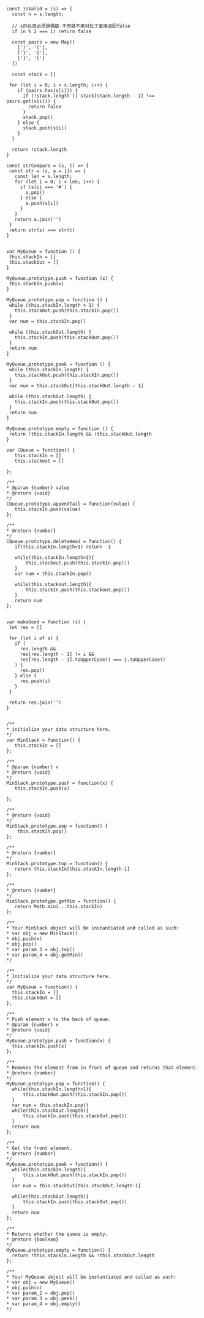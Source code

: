 <!--
// 栈 stack

给定一个只包括 '('，')'，'{'，'}'，'['，']' 的字符串 s ，判断字符串是否有效。

有效字符串需满足：

左括号必须用相同类型的右括号闭合。
左括号必须以正确的顺序闭合。

来源：力扣（LeetCode）
链接：https://leetcode-cn.com/problems/valid-parentheses
著作权归领扣网络所有。商业转载请联系官方授权，非商业转载请注明出处。
 -->

 <!-- 
 Map 
 js对象是object 本质上是键值对的集合（hash结构）但是传统上只能用字符串当做键

 es6提供了Map结构 它类似与对象 也是键值对的集合 但是键的范围不限于字符串，各种类型的值（包括对象）都可以当作键 map提供值对值的对应
 是一种更完善的hash结构实现

 Map.set(key, value)
 Map.get(key)
 Map.has(key)
 Map.delete(key)
 Map.has(key)

 Map也可以接受一个数组作为参数，该数组的成员是一个个键值对的数组

  -->

  <!-- var s = "{[]}" -->

```
const isValid = (s) => {
  const n = s.length;

  // s的长度必须是偶数 不然就不用对比了直接返回false
  if (n % 2 === 1) return false

  const pairs = new Map([
    [')', '('],
    ['}', '{'],
    [']', '[']
  ])

  const stack = []

 for (let i = 0; i < s.length; i++) {
    if (pairs.has(s[i])) {
      if (!stack.length || stack[stack.length - 1] !== pairs.get(s[i])) {
        return false
      }
      stack.pop()
    } else {
      stack.push(s[i])
    }
  }

  return !stack.length
}

```

<!--
给定 S 和 T 两个字符串，当它们分别被输入到空白的文本编辑器后，判断二者是否相等，并返回结果。 # 代表退格字符。

注意：如果对空文本输入退格字符，文本继续为空。

来源：力扣（LeetCode）
链接：https://leetcode-cn.com/problems/backspace-string-compare
著作权归领扣网络所有。商业转载请联系官方授权，非商业转载请注明出处。
 -->

 <!-- 
    进栈出栈 遇到#出栈  不是#出栈 最后对比两个字符串
  -->
  <!-- 题解：
    循环字符串，遇到#好就进行出栈操作，非#号就进栈。最后化成字符串进行比较是否是相等
   -->

```
const strCompare = (s, t) => {
 const str = (s, a = []) => {
   const len = s.length;
   for (let i = 0; i < len; i++) {
     if (s[i] === '#') {
       a.pop()
     } else {
       a.push(s[i])
     }
   }
   return a.join('')
 }
 return str(s) === str(t)
}


```

<!--实现一个MyQueue类，该类用两个栈来实现一个队列。  -->
<!--
MyQueue queue = new MyQueue();

queue.push(1);
queue.push(2);
queue.peek();  // 返回 1
queue.pop();   // 返回 1
queue.empty(); // 返回 false

来源：力扣（LeetCode）
链接：https://leetcode-cn.com/problems/implement-queue-using-stacks-lcci
著作权归领扣网络所有。商业转载请联系官方授权，非商业转载请注明出处。
 -->

 <!-- 
    题解：队列的特点是 先入先出， 栈的特点是先入后出
    用两个栈来模拟队列的特性 一个栈为入队栈 一个栈为出队栈
  -->

```
var MyQueue = function () {
 this.stackIn = []
 this.stackOut = []
}

MyQueue.prototype.push = function (x) {
 this.stackIn.push(x)
}

MyQueue.prototype.pop = function () {
 while (this.stackIn.length > 1) {
   this.stackOut.push(this.stackIn.pop())
 }
 var num = this.stackIn.pop()

 while (this.stackOut.length) {
   this.stackIn.push(this.stackOut.pop())
 }
 return num
}

MyQueue.prototype.peek = function () {
 while (this.stackIn.length) {
   this.stackOut.push(this.stackIn.pop())
 }
 var num = this.stackOut[this.stackOut.length - 1]

 while (this.stackOut.length) {
   this.stackIn.push(this.stackOut.pop())
 }
 return num
}

MyQueue.prototype.empty = function () {
 return !this.stackIn.length && !this.stackOut.length
}
```

<!--
用两个栈实现一个队列。队列的声明如下，请实现它的两个函数 appendTail 和 deleteHead ，分别完成在队列尾部插入整数和在队列头部删除整数的功能。(若队列中没有元素，deleteHead 操作返回 -1 )

来源：力扣（LeetCode）
链接：https://leetcode-cn.com/problems/yong-liang-ge-zhan-shi-xian-dui-lie-lcof
著作权归领扣网络所有。商业转载请联系官方授权，非商业转载请注明出处。
 -->

```
var CQueue = function() {
   this.stackIn = []
   this.stackout = []

};

/**
* @param {number} value
* @return {void}
*/
CQueue.prototype.appendTail = function(value) {
   this.stackIn.push(value)
};

/**
* @return {number}
*/
CQueue.prototype.deleteHead = function() {
   if(this.stackIn.length<1) return -1

   while(this.stackIn.length>1){
       this.stackout.push(this.stackIn.pop())
   }
   var num = this.stackIn.pop()

   while(this.stackout.length){
       this.stackIn.push(this.stackout.pop())
   }
   return num
};

```

<!--

给你一个由大小写英文字母组成的字符串 s 。

一个整理好的字符串中，两个相邻字符 s[i] 和 s[i+1]，其中 0<= i <= s.length-2 ，要满足如下条件:

若 s[i] 是小写字符，则 s[i+1] 不可以是相同的大写字符。
若 s[i] 是大写字符，则 s[i+1] 不可以是相同的小写字符。
请你将字符串整理好，每次你都可以从字符串中选出满足上述条件的 两个相邻 字符并删除，直到字符串整理好为止。

请返回整理好的 字符串 。题目保证在给出的约束条件下，测试样例对应的答案是唯一的。

注意：空字符串也属于整理好的字符串，尽管其中没有任何字符。

来源：力扣（LeetCode）
链接：https://leetcode-cn.com/problems/make-the-string-great
著作权归领扣网络所有。商业转载请联系官方授权，非商业转载请注明出处。
 -->

 <!--
 
 输入：s = "leEeetcode"
输出："leetcode"
解释：无论你第一次选的是 i = 1 还是 i = 2，都会使 "leEeetcode" 缩减为 "leetcode" 。

来源：力扣（LeetCode）
链接：https://leetcode-cn.com/problems/make-the-string-great
著作权归领扣网络所有。商业转载请联系官方授权，非商业转载请注明出处。
 -->

 <!-- 题解：
    利用栈 满足条件的推入栈 不满足条件的出栈  最后返回字符串
  -->

```

var makeGood = function (s) {
 let res = []

 for (let i of s) {
   if (
     res.length &&
     res[res.length - 1] != i &&
     res[res.length - 1].toUpperCase() === i.toUpperCase()
   ) {
     res.pop()
   } else {
     res.push(i)
   }
 }

 return res.join('')
}


```

<!--
请设计一个栈，除了常规栈支持的pop与push函数以外，还支持min函数，该函数返回栈元素中的最小值。执行push、pop和min操作的时间复杂度必须为O(1)。

来源：力扣（LeetCode）
链接：https://leetcode-cn.com/problems/min-stack-lcci
著作权归领扣网络所有。商业转载请联系官方授权，非商业转载请注明出处。
 -->

```
/**
* initialize your data structure here.
*/
var MinStack = function() {
   this.stackIn = []
};

/**
* @param {number} x
* @return {void}
*/
MinStack.prototype.push = function(x) {
   this.stackIn.push(x)

};

/**
* @return {void}
*/
MinStack.prototype.pop = function() {
    this.stackIn.pop()
};

/**
* @return {number}
*/
MinStack.prototype.top = function() {
   return this.stackIn[this.stackIn.length-1]
};

/**
* @return {number}
*/
MinStack.prototype.getMin = function() {
   return Math.min(...this.stackIn)
};

/**
* Your MinStack object will be instantiated and called as such:
* var obj = new MinStack()
* obj.push(x)
* obj.pop()
* var param_3 = obj.top()
* var param_4 = obj.getMin()
*/
```

<!-- 请你仅使用两个栈实现先入先出队列。队列应当支持一般队列支持的所有操作（push、pop、peek、empty）：

实现 MyQueue 类：

void push(int x) 将元素 x 推到队列的末尾
int pop() 从队列的开头移除并返回元素
int peek() 返回队列开头的元素
boolean empty() 如果队列为空，返回 true ；否则，返回 false

来源：力扣（LeetCode）
链接：https://leetcode-cn.com/problems/implement-queue-using-stacks
著作权归领扣网络所有。商业转载请联系官方授权，非商业转载请注明出处。
 -->
 <!-- 
 主要是利用栈的 先进后出   队列的先进先出的特性
  -->

```
/**
* Initialize your data structure here.
*/
var MyQueue = function() {
  this.stackIn = []
  this.stackOut = []
};

/**
* Push element x to the back of queue.
* @param {number} x
* @return {void}
*/
MyQueue.prototype.push = function(x) {
  this.stackIn.push(x)
};

/**
* Removes the element from in front of queue and returns that element.
* @return {number}
*/
MyQueue.prototype.pop = function() {
  while(this.stackIn.length>1){
      this.stackOut.push(this.stackIn.pop())
  }
  var num = this.stackIn.pop()
  while(this.stackOut.length){
      this.stackIn.push(this.stackOut.pop())
  }
  return num
};

/**
* Get the front element.
* @return {number}
*/
MyQueue.prototype.peek = function() {
  while(this.stackIn.length){
      this.stackOut.push(this.stackIn.pop())
  }
  var num = this.stackOut[this.stackOut.length-1]

  while(this.stackOut.length){
      this.stackIn.push(this.stackOut.pop())
  }
  return num
};

/**
* Returns whether the queue is empty.
* @return {boolean}
*/
MyQueue.prototype.empty = function() {
  return !this.stackIn.length && !this.stackOut.length
};

/**
* Your MyQueue object will be instantiated and called as such:
* var obj = new MyQueue()
* obj.push(x)
* var param_2 = obj.pop()
* var param_3 = obj.peek()
* var param_4 = obj.empty()
*/

```
